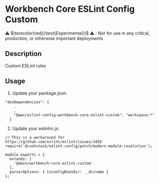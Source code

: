 # Workbench Core ESLint Config Custom

⚠️ $\textcolor{red}{\text{Experimental}}$ ⚠️ : Not for use in any critical, production, or otherwise important deployments

## Description
Custom ESLint rules

## Usage
1. Update your package.json:

```
"devDependencies": {
    .
    .
    "@aws/eslint-config-workbench-core-eslint-custom": "workspace:*"
  }
```

2. Update your eslintrc.js:

```
// This is a workaround for https://github.com/eslint/eslint/issues/3458
require('@rushstack/eslint-config/patch/modern-module-resolution');

module.exports = {
  extends: [
    '@amzn/workbench-core-eslint-custom'
  ],
  parserOptions: { tsconfigRootDir: __dirname }
};
```

